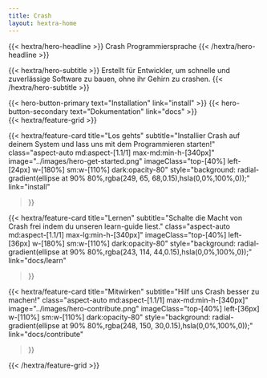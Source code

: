 ```yaml
---
title: Crash
layout: hextra-home
---
```


<div class="mt-6 mb-6">

{{< hextra/hero-headline >}}
Crash Programmiersprache
{{< /hextra/hero-headline >}}

</div>

<div class="mb-12">

{{< hextra/hero-subtitle >}}
Erstellt für Entwickler, um schnelle und&nbsp;<br class="sm:block hidden" />
zuverlässige Software zu bauen, ohne ihr Gehirn zu crashen.
{{< /hextra/hero-subtitle >}}

</div>

<div class="mb-6">
{{< hero-button-primary text="Installation" link="install" >}}
{{< hero-button-secondary text="Dokumentation" link="docs" >}}
</div>
<div class="mt-6"></div>
{{< hextra/feature-grid >}}

{{< hextra/feature-card
title="Los gehts"
subtitle="Installier Crash auf deinem System und lass uns mit dem Programmieren starten!"
class="aspect-auto md:aspect-[1.1/1] max-md:min-h-[340px]"
image="../images/hero-get-started.png"
imageClass="top-[40%] left-[24px] w-[180%] sm:w-[110%] dark:opacity-80"
style="background: radial-gradient(ellipse at 90% 80%,rgba(249, 65, 68,0.15),hsla(0,0%,100%,0));"
link="install"
>}}

{{< hextra/feature-card
title="Lernen"
subtitle="Schalte die Macht von Crash frei indem du unseren learn-guide liest."
class="aspect-auto md:aspect-[1.1/1] max-lg:min-h-[340px]"
imageClass="top-[40%] left-[36px] w-[180%] sm:w-[110%] dark:opacity-80"
style="background: radial-gradient(ellipse at 90% 80%,rgba(243, 114, 44,0.15),hsla(0,0%,100%,0));"
link="docs/learn"
>}}

<!--image="images/hero-learn.webp"-->

{{< hextra/feature-card
title="Mitwirken"
subtitle="Hilf uns Crash besser zu machen!"
class="aspect-auto md:aspect-[1.1/1] max-md:min-h-[340px]"
image="../images/hero-contribute.png"
imageClass="top-[40%] left-[36px] w-[110%] sm:w-[110%] dark:opacity-80"
style="background: radial-gradient(ellipse at 90% 80%,rgba(248, 150, 30,0.15),hsla(0,0%,100%,0));"
link="docs/contribute"
>}}

<!--
{{< hextra/feature-card
title="Lightweight as a Feather"
subtitle="No dependency or Node.js is needed to use Hextra. Powered by Hugo, one of *the fastest* static site generators, building your site in just seconds with a single binary."
style="background: radial-gradient(ellipse at 90% 80%,rgba(144, 190, 109,0.15),hsla(0,0%,100%,0));"
>}}

{{< hextra/feature-card
title="Responsive with Dark Mode Included"
subtitle="Looks great on different screen sizes. Built-in dark mode support, with auto-switching based on user's system preference."
style="background: radial-gradient(ellipse at 90% 80%,rgba(67, 170, 139,0.15),hsla(0,0%,100%,0));"
>}}

{{< hextra/feature-card
title="Build and Host for Free"
subtitle="Build with GitHub Actions, and host for free on GitHub Pages. Alternatively it can be hosted on any static hosting service."
style="background: radial-gradient(ellipse at 90% 80%,rgba(77, 144, 142,0.15),hsla(0,0%,100%,0));"
>}}
-->

{{< /hextra/feature-grid >}}
